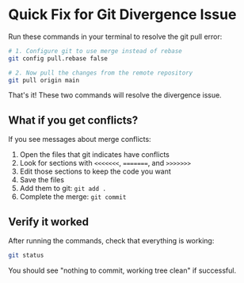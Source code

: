 # Quick Fix for Git Divergence Issue

Run these commands in your terminal to resolve the git pull error:

```bash
# 1. Configure git to use merge instead of rebase
git config pull.rebase false

# 2. Now pull the changes from the remote repository
git pull origin main
```

That's it! These two commands will resolve the divergence issue.

## What if you get conflicts?

If you see messages about merge conflicts:

1. Open the files that git indicates have conflicts
2. Look for sections with `<<<<<<<`, `=======`, and `>>>>>>>`
3. Edit those sections to keep the code you want
4. Save the files
5. Add them to git: `git add .`
6. Complete the merge: `git commit`

## Verify it worked

After running the commands, check that everything is working:

```bash
git status
```

You should see "nothing to commit, working tree clean" if successful.
